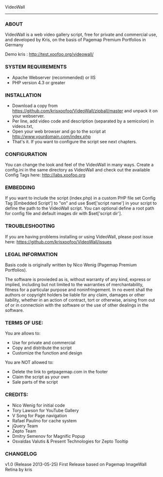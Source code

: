 VideoWall
*********

### ABOUT
VideoWall is a web video gallery script, free for private and commercial use, and developed by Kris, on the basis of Pagemap Premium Portfolios in Germany

Demo kris : http://test.xoofoo.org/videowall/

### SYSTEM REQUIREMENTS
- Apache Webserver (recommended) or IIS
- PHP version 4.3 or greater

### INSTALLATION
- Download a copy from https://github.com/krisxoofoo/VideoWall/zipball/master and unpack it on your webserver.
- Per line, add video code and description (separated by a semicolon) in videos.txt, 
- Open your web browser and go to the script at http://www.yourdomain.com/index.php
- That's it. If you want to configure the script see next chapters.

### CONFIGURATION
You can change the look and feel of the VideoWall in many ways.
Create a config.ini in the same directory as VideoWall and check out the available Config Tags here: http://labs.xoofoo.org

### EMBEDDING
If you want to include the script (index.php) in a custom PHP file set Config Tag [Embedded Script'] to "on" and use $set['script name'] in your script to define the path to the VideoWall script. You can optional define a root path for config file and default images dir with $set['script dir'].

### TROUBLESHOOTING
If you are having problems installing or using VideoWall, please post issue here: https://github.com/krisxoofoo/VideoWall/issues

### LEGAL INFORMATION
Basis code is originally written by Nico Wenig (Pagemap Premium Portfolios).

The software is provieded as is, without warranty of any kind, express or implied, including but not limited to the warranties of merchantability, fitness for a particular purpose and noninfringement. In no event shall the authors or copyright holders be liable for any claim, damages or other liability, whether in an action of contract, tort or otherwise, arising from
out of or in connectioin with the software or the use of other dealings in the software.

### TERMS OF USE:
You are allows to:
- Use for private and commercial
- Copy and distribute the script
- Customize the function and design

You are NOT allowed to:
- Delete the link to getpagemap.com in the footer
- Claim the script as your own
- Sale parts of the script

### CREDITS:
- Nico Wenig for initial code
- Tory Lawson for YouTube Gallery
- V Song for Page navigation
- Rafael Paulino for cache system
- jQuery Team
- Zepto Team
- Dmitry Semenov for Magnific Popup
- Osvaldas Valutis & Present Technologies for Zepto Tooltip

### CHANGELOG

v1.0 (Release 2013-05-25)
First Release based on Pagemap ImageWall Retina by kris
